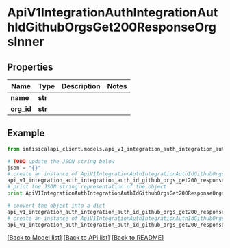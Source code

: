 # ApiV1IntegrationAuthIntegrationAuthIdGithubOrgsGet200ResponseOrgsInner


## Properties
Name | Type | Description | Notes
------------ | ------------- | ------------- | -------------
**name** | **str** |  | 
**org_id** | **str** |  | 

## Example

```python
from infisicalapi_client.models.api_v1_integration_auth_integration_auth_id_github_orgs_get200_response_orgs_inner import ApiV1IntegrationAuthIntegrationAuthIdGithubOrgsGet200ResponseOrgsInner

# TODO update the JSON string below
json = "{}"
# create an instance of ApiV1IntegrationAuthIntegrationAuthIdGithubOrgsGet200ResponseOrgsInner from a JSON string
api_v1_integration_auth_integration_auth_id_github_orgs_get200_response_orgs_inner_instance = ApiV1IntegrationAuthIntegrationAuthIdGithubOrgsGet200ResponseOrgsInner.from_json(json)
# print the JSON string representation of the object
print ApiV1IntegrationAuthIntegrationAuthIdGithubOrgsGet200ResponseOrgsInner.to_json()

# convert the object into a dict
api_v1_integration_auth_integration_auth_id_github_orgs_get200_response_orgs_inner_dict = api_v1_integration_auth_integration_auth_id_github_orgs_get200_response_orgs_inner_instance.to_dict()
# create an instance of ApiV1IntegrationAuthIntegrationAuthIdGithubOrgsGet200ResponseOrgsInner from a dict
api_v1_integration_auth_integration_auth_id_github_orgs_get200_response_orgs_inner_from_dict = ApiV1IntegrationAuthIntegrationAuthIdGithubOrgsGet200ResponseOrgsInner.from_dict(api_v1_integration_auth_integration_auth_id_github_orgs_get200_response_orgs_inner_dict)
```
[[Back to Model list]](../README.md#documentation-for-models) [[Back to API list]](../README.md#documentation-for-api-endpoints) [[Back to README]](../README.md)


